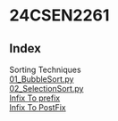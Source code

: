 # 24CSEN2261


## Index
Sorting Techniques  
[01_BubbleSort.py](BubbleSort.py)  
[02_SelectionSort.py](selectionSort.py)  
[Infix To prefix](infix_to_prefix)  
[Infix To PostFix](infix_to_postfix.py) 
